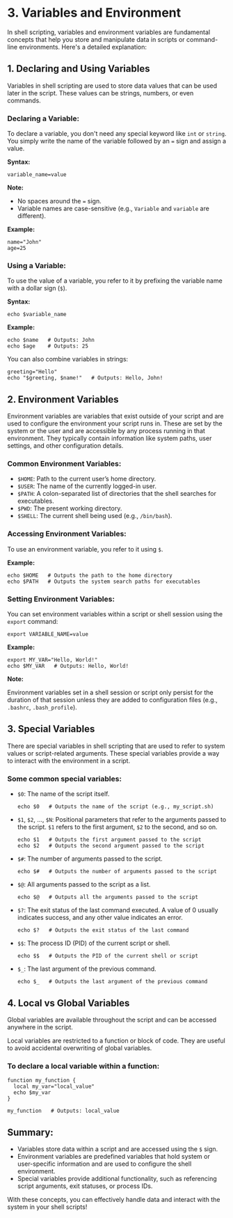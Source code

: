 # 3. Variables and Environment

In shell scripting, variables and environment variables are fundamental concepts that help you store and manipulate data in scripts or command-line environments. Here's a detailed explanation:

## 1. Declaring and Using Variables

Variables in shell scripting are used to store data values that can be used later in the script. These values can be strings, numbers, or even commands.

### Declaring a Variable:

To declare a variable, you don't need any special keyword like `int` or `string`. You simply write the name of the variable followed by an `=` sign and assign a value.

**Syntax:**

```
variable_name=value
```

**Note:**

- No spaces around the `=` sign.
- Variable names are case-sensitive (e.g., `Variable` and `variable` are different).

**Example:**

```
name="John"
age=25
```

### Using a Variable:

To use the value of a variable, you refer to it by prefixing the variable name with a dollar sign (`$`).

**Syntax:**

```
echo $variable_name
```

**Example:**

```
echo $name   # Outputs: John
echo $age    # Outputs: 25
```

You can also combine variables in strings:

```
greeting="Hello"
echo "$greeting, $name!"   # Outputs: Hello, John!
```

## 2. Environment Variables

Environment variables are variables that exist outside of your script and are used to configure the environment your script runs in. These are set by the system or the user and are accessible by any process running in that environment. They typically contain information like system paths, user settings, and other configuration details.

### Common Environment Variables:

- `$HOME`: Path to the current user’s home directory.
- `$USER`: The name of the currently logged-in user.
- `$PATH`: A colon-separated list of directories that the shell searches for executables.
- `$PWD`: The present working directory.
- `$SHELL`: The current shell being used (e.g., `/bin/bash`).

### Accessing Environment Variables:

To use an environment variable, you refer to it using `$`.

**Example:**

```
echo $HOME   # Outputs the path to the home directory
echo $PATH   # Outputs the system search paths for executables
```

### Setting Environment Variables:

You can set environment variables within a script or shell session using the `export` command:

```
export VARIABLE_NAME=value
```

**Example:**

```
export MY_VAR="Hello, World!"
echo $MY_VAR   # Outputs: Hello, World!
```

**Note:**

Environment variables set in a shell session or script only persist for the duration of that session unless they are added to configuration files (e.g., `.bashrc`, `.bash_profile`).

## 3. Special Variables

There are special variables in shell scripting that are used to refer to system values or script-related arguments. These special variables provide a way to interact with the environment in a script.

### Some common special variables:

- `$0`: The name of the script itself.
  
  ```
  echo $0   # Outputs the name of the script (e.g., my_script.sh)
  ```

- `$1`, `$2`, ..., `$N`: Positional parameters that refer to the arguments passed to the script. `$1` refers to the first argument, `$2` to the second, and so on.

  ```
  echo $1   # Outputs the first argument passed to the script
  echo $2   # Outputs the second argument passed to the script
  ```

- `$#`: The number of arguments passed to the script.

  ```
  echo $#   # Outputs the number of arguments passed to the script
  ```

- `$@`: All arguments passed to the script as a list.

  ```
  echo $@   # Outputs all the arguments passed to the script
  ```

- `$?`: The exit status of the last command executed. A value of 0 usually indicates success, and any other value indicates an error.

  ```
  echo $?   # Outputs the exit status of the last command
  ```

- `$$`: The process ID (PID) of the current script or shell.

  ```
  echo $$   # Outputs the PID of the current shell or script
  ```

- `$_`: The last argument of the previous command.

  ```
  echo $_   # Outputs the last argument of the previous command
  ```

## 4. Local vs Global Variables

Global variables are available throughout the script and can be accessed anywhere in the script.

Local variables are restricted to a function or block of code. They are useful to avoid accidental overwriting of global variables.

### To declare a local variable within a function:

```
function my_function {
  local my_var="local_value"
  echo $my_var
}

my_function   # Outputs: local_value
```

## Summary:

- Variables store data within a script and are accessed using the `$` sign.
- Environment variables are predefined variables that hold system or user-specific information and are used to configure the shell environment.
- Special variables provide additional functionality, such as referencing script arguments, exit statuses, or process IDs.

With these concepts, you can effectively handle data and interact with the system in your shell scripts!

